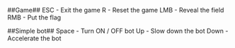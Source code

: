 ##Game##
ESC - Exit the game
R - Reset the game
LMB - Reveal the field
RMB - Put the flag

##Simple bot##
Space - Turn ON / OFF bot
Up - Slow down the bot
Down - Accelerate the bot

